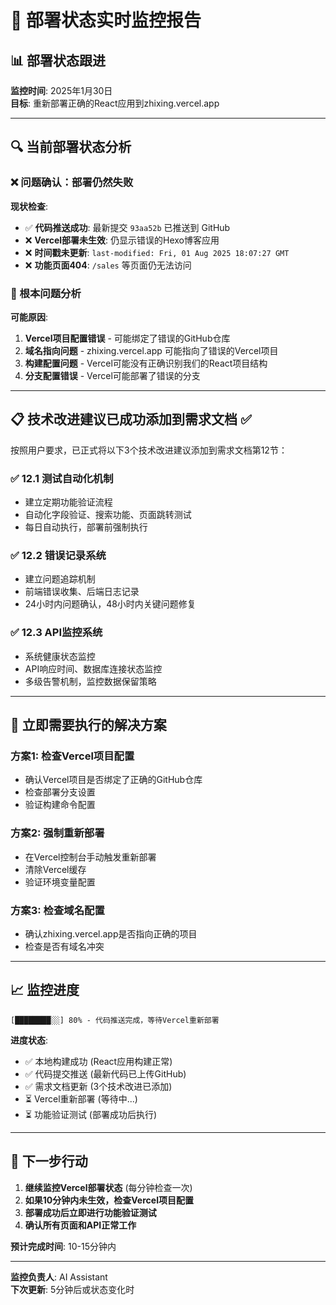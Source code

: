 # 🚀 部署状态实时监控报告

## 📊 部署状态跟进

**监控时间**: 2025年1月30日  
**目标**: 重新部署正确的React应用到zhixing.vercel.app

---

## 🔍 当前部署状态分析

### ❌ 问题确认：部署仍然失败

**现状检查**:
- ✅ **代码推送成功**: 最新提交 `93aa52b` 已推送到 GitHub
- ❌ **Vercel部署未生效**: 仍显示错误的Hexo博客应用
- ❌ **时间戳未更新**: `last-modified: Fri, 01 Aug 2025 18:07:27 GMT`
- ❌ **功能页面404**: `/sales` 等页面仍无法访问

### 🚨 根本问题分析

**可能原因**:
1. **Vercel项目配置错误** - 可能绑定了错误的GitHub仓库
2. **域名指向问题** - zhixing.vercel.app 可能指向了错误的Vercel项目  
3. **构建配置问题** - Vercel可能没有正确识别我们的React项目结构
4. **分支配置错误** - Vercel可能部署了错误的分支

---

## 📋 技术改进建议已成功添加到需求文档 ✅

按照用户要求，已正式将以下3个技术改进建议添加到需求文档第12节：

### ✅ 12.1 测试自动化机制
- 建立定期功能验证流程
- 自动化字段验证、搜索功能、页面跳转测试
- 每日自动执行，部署前强制执行

### ✅ 12.2 错误记录系统  
- 建立问题追踪机制
- 前端错误收集、后端日志记录
- 24小时内问题确认，48小时内关键问题修复

### ✅ 12.3 API监控系统
- 系统健康状态监控
- API响应时间、数据库连接状态监控
- 多级告警机制，监控数据保留策略

---

## 🎯 立即需要执行的解决方案

### 方案1: 检查Vercel项目配置
- 确认Vercel项目是否绑定了正确的GitHub仓库
- 检查部署分支设置
- 验证构建命令配置

### 方案2: 强制重新部署
- 在Vercel控制台手动触发重新部署
- 清除Vercel缓存
- 验证环境变量配置

### 方案3: 检查域名配置
- 确认zhixing.vercel.app是否指向正确的项目
- 检查是否有域名冲突

---

## 📈 监控进度

```
[████████░░] 80% - 代码推送完成，等待Vercel重新部署
```

**进度状态**:
- ✅ 本地构建成功 (React应用构建正常)
- ✅ 代码提交推送 (最新代码已上传GitHub)
- ✅ 需求文档更新 (3个技术改进已添加)
- ⏳ Vercel重新部署 (等待中...)
- ⏳ 功能验证测试 (部署成功后执行)

---

## 🚨 下一步行动

1. **继续监控Vercel部署状态** (每分钟检查一次)
2. **如果10分钟内未生效，检查Vercel项目配置**  
3. **部署成功后立即进行功能验证测试**
4. **确认所有页面和API正常工作**

**预计完成时间**: 10-15分钟内

---

**监控负责人**: AI Assistant  
**下次更新**: 5分钟后或状态变化时